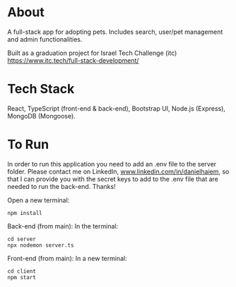 # About

A full-stack app for adopting pets. Includes search, user/pet management and admin functionalities.

Built as a graduation project for Israel Tech Challenge (itc) https://www.itc.tech/full-stack-development/

# Tech Stack

React, TypeScript (front-end & back-end), Bootstrap UI, Node.js (Express), MongoDB (Mongoose).

# To Run

In order to run this application you need to add an .env file to the server folder. Please contact me on LinkedIn, www.linkedin.com/in/danielhaiem, so that I can provide you with the secret keys to add to the .env file that are needed to run the back-end. Thanks!

Open a new terminal:

```
npm install
```

Back-end (from main):
In the terminal:

```
cd server
npx nodemon server.ts
```

Front-end (from main):
In a new terminal:

```
cd client
npm start
```
